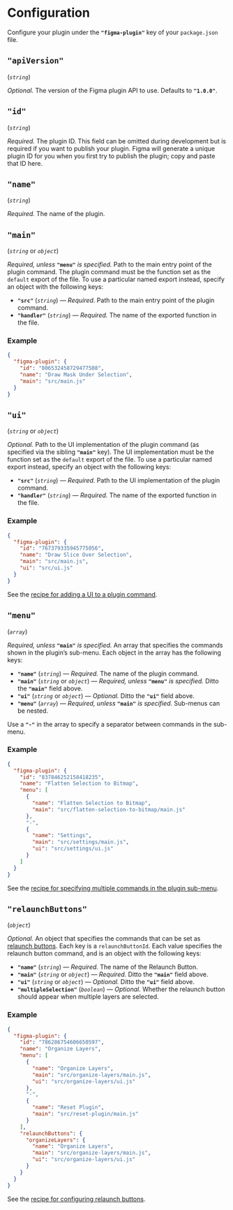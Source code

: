 # Configuration

Configure your plugin under the **`"figma-plugin"`** key of your `package.json` file.

## `"apiVersion"`

(*`string`*)

*Optional.* The version of the Figma plugin API to use. Defaults to **`"1.0.0"`**.

## `"id"`

(*`string`*)

*Required.* The plugin ID. This field can be omitted during development but is required if you want to publish your plugin. Figma will generate a unique plugin ID for you when you first try to publish the plugin; copy and paste that ID here.

## `"name"`

(*`string`*)

*Required.* The name of the plugin.

## `"main"`

(*`string`* or *`object`*)

*Required, unless* **`"menu"`** *is specified.* Path to the main entry point of the plugin command. The plugin command must be the function set as the `default` export of the file. To use a particular named export instead, specify an object with the following keys:

- **`"src"`** (*`string`*) — *Required.* Path to the main entry point of the plugin command.
- **`"handler"`** (*`string`*) — *Required.* The name of the exported function in the file.

### Example

```json
{
  "figma-plugin": {
    "id": "806532458729477508",
    "name": "Draw Mask Under Selection",
    "main": "src/main.js"
  }
}
```

## `"ui"`

(*`string`* or *`object`*)

*Optional.* Path to the UI implementation of the plugin command (as specified via the sibling **`"main"`** key). The UI implementation must be the function set as the `default` export of the file. To use a particular named export instead, specify an object with the following keys:

- **`"src"`** (*`string`*) — *Required.* Path to the UI implementation of the plugin command.
- **`"handler"`** (*`string`*) — *Required.* The name of the exported function in the file.

### Example

```json
{
  "figma-plugin": {
    "id": "767379335945775056",
    "name": "Draw Slice Over Selection",
    "main": "src/main.js",
    "ui": "src/ui.js"
  }
}
```

See the [recipe for adding a UI to a plugin command](/docs/recipes/ui.md#readme).

## `"menu"`

(*`array`*)

*Required, unless* **`"main"`** *is specified.* An array that specifies the commands shown in the plugin’s sub-menu. Each object in the array has the following keys:

- **`"name"`** (*`string`*) — *Required.* The name of the plugin command.
- **`"main"`** (*`string`* or *`object`*) — *Required, unless* **`"menu"`** *is specified.* Ditto the **`"main"`** field above.
- **`"ui"`** (*`string`* or *`object`*) — *Optional.* Ditto the **`"ui"`** field above.
- **`"menu"`** (*`array`*) — *Required, unless* **`"main"`** *is specified.* Sub-menus can be nested.

Use a **`"-"`** in the array to specify a separator between commands in the sub-menu.

### Example

```json
{
  "figma-plugin": {
    "id": "837846252158418235",
    "name": "Flatten Selection to Bitmap",
    "menu": [
      {
        "name": "Flatten Selection to Bitmap",
        "main": "src/flatten-selection-to-bitmap/main.js"
      },
      "-",
      {
        "name": "Settings",
        "main": "src/settings/main.js",
        "ui": "src/settings/ui.js"
      }
    ]
  }
}
```

See the [recipe for specifying multiple commands in the plugin sub-menu](/docs/recipes/multiple-commands.md#readme).

## `"relaunchButtons"`

(*`object`*)

*Optional.* An object that specifies the commands that can be set as [relaunch buttons](https://figma.com/plugin-docs/api/properties/nodes-setrelaunchdata/). Each key is a `relaunchButtonId`. Each value specifies the relaunch button command, and is an object with the following keys:

- **`"name"`** (*`string`*) — *Required.* The name of the Relaunch Button.
- **`"main"`** (*`string`* or *`object`*) — *Required.* Ditto the **`"main"`** field above.
- **`"ui"`** (*`string`* or *`object`*) — *Optional.* Ditto the **`"ui"`** field above.
- **`"multipleSelection"`** (*`boolean`*) — *Optional.* Whether the relaunch button should appear when multiple layers are selected.

### Example

```json
{
  "figma-plugin": {
    "id": "786286754606650597",
    "name": "Organize Layers",
    "menu": [
      {
        "name": "Organize Layers",
        "main": "src/organize-layers/main.js",
        "ui": "src/organize-layers/ui.js"
      },
      "-",
      {
        "name": "Reset Plugin",
        "main": "src/reset-plugin/main.js"
      }
    ],
    "relaunchButtons": {
      "organizeLayers": {
        "name": "Organize Layers",
        "main": "src/organize-layers/main.js",
        "ui": "src/organize-layers/ui.js"
      }
    }
  }
}
```

See the [recipe for configuring relaunch buttons](/docs/recipes/relaunch-buttons.md#readme).
